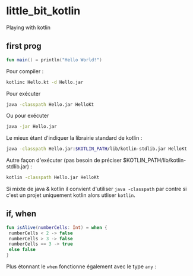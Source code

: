 # little_bit_kotlin

Playing with kotlin

## first prog 

```kotlin
fun main() = println("Hello World!")
```

Pour compiler :

```bash
kotlinc Hello.kt -d Hello.jar
```

Pour exécuter

```bash
java -classpath Hello.jar HelloKt
```

Ou pour exécuter 

```bash
java -jar Hello.jar
```

Le mieux étant d'indiquer la librairie standard de kotlin :

```bash
java -classpath Hello.jar:$KOTLIN_PATH/lib/kotlin-stdlib.jar HelloKt
```

Autre façon d'exécuter (pas besoin de préciser $KOTLIN_PATH/lib/kotlin-stdlib.jar) :

```bash
kotlin -classpath Hello.jar HelloKt
```

Si mixte de java & kotlin il convient d'utiliser `java -classpath` par contre si c'est un projet uniquement kotlin alors utliser `kotlin`.


## if, when

```kotlin
fun isAlive(numberCells: Int) = when {
 numberCells < 2 -> false
 numberCells > 3 -> false
 numberCells == 3 -> true
 else false
}

```

Plus étonnant le `when` fonctionne également avec le type `any` :

```kotlin



```